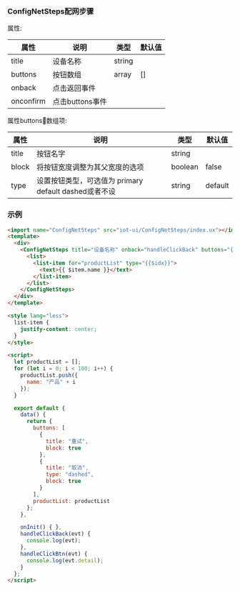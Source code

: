### ConfigNetSteps配网步骤

属性:

| 属性  | 说明   |  类型 | 默认值  |
| -----| ---- | ---- | ---- |
| title | 设备名称 | string | |
| buttons | 按钮数组 | array | [] |
| onback | 点击返回事件 | | | 
| onconfirm | 点击buttons事件 | | |

属性buttons数组项:


| 属性  | 说明   |  类型 | 默认值  |
| -----| ---- | ---- | ---- |
| title | 按钮名字 | string | |
| block | 将按钮宽度调整为其父宽度的选项 | boolean | false |
| type | 设置按钮类型，可选值为 primary default dashed或者不设	| string |	default |

### 示例

``` html
<import name="ConfigNetSteps" src="iot-ui/ConfigNetSteps/index.ux"></import>
<template>
  <div>
    <ConfigNetSteps title="设备名称" onback="handleClickBack" buttons="{{buttons}}" onconfirm="handleClickBtn">
      <list>
        <list-item for="productList" type="{{$idx}}">
          <text>{{ $item.name }}</text>
        </list-item>
      </list>
    </ConfigNetSteps>
  </div>
</template>

<style lang="less">
  list-item {
    justify-content: center;
  }
</style>

<script>
  let productList = [];
  for (let i = 0; i < 100; i++) {
    productList.push({
      name: "产品" + i
    });
  }

  export default {
    data() {
      return {
        buttons: [
          {
            title: "重试",
            block: true
          },
          {
            title: "取消",
            type: "dashed",
            block: true
          }
        ],
        productList: productList
      };
    },

    onInit() { },
    handleClickBack(evt) {
      console.log(evt);
    },
    handleClickBtn(evt) {
      console.log(evt.detail);
    }
  };
</script>

```